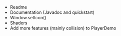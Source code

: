 - Readme
- Documentation (Javadoc and quickstart)
- Window.setIcon()
- Shaders
- Add more features (mainly collision) to PlayerDemo